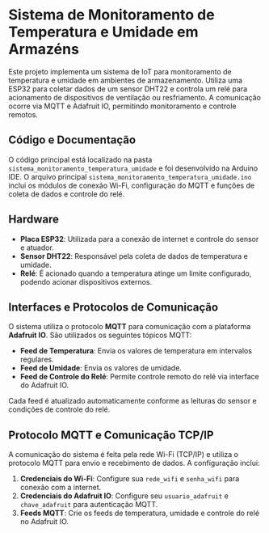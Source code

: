 # Sistema de Monitoramento de Temperatura e Umidade em Armazéns

Este projeto implementa um sistema de IoT para monitoramento de temperatura e umidade em ambientes de armazenamento. Utiliza uma ESP32 para coletar dados de um sensor DHT22 e controla um relé para acionamento de dispositivos de ventilação ou resfriamento. A comunicação ocorre via MQTT e Adafruit IO, permitindo monitoramento e controle remotos.

## Código e Documentação

O código principal está localizado na pasta `sistema_monitoramento_temperatura_umidade` e foi desenvolvido na Arduino IDE. O arquivo principal `sistema_monitoramento_temperatura_umidade.ino` inclui os módulos de conexão Wi-Fi, configuração do MQTT e funções de coleta de dados e controle do relé.

## Hardware

- **Placa ESP32**: Utilizada para a conexão de internet e controle do sensor e atuador.
- **Sensor DHT22**: Responsável pela coleta de dados de temperatura e umidade.
- **Relé**: É acionado quando a temperatura atinge um limite configurado, podendo acionar dispositivos externos.

## Interfaces e Protocolos de Comunicação

O sistema utiliza o protocolo **MQTT** para comunicação com a plataforma **Adafruit IO**. São utilizados os seguintes tópicos MQTT:
- **Feed de Temperatura**: Envia os valores de temperatura em intervalos regulares.
- **Feed de Umidade**: Envia os valores de umidade.
- **Feed de Controle do Relé**: Permite controle remoto do relé via interface do Adafruit IO.

Cada feed é atualizado automaticamente conforme as leituras do sensor e condições de controle do relé.

## Protocolo MQTT e Comunicação TCP/IP

A comunicação do sistema é feita pela rede Wi-Fi (TCP/IP) e utiliza o protocolo MQTT para envio e recebimento de dados. A configuração inclui:
1. **Credenciais do Wi-Fi**: Configure sua `rede_wifi` e `senha_wifi` para conexão com a internet.
2. **Credenciais do Adafruit IO**: Configure seu `usuario_adafruit` e `chave_adafruit` para autenticação MQTT.
3. **Feeds MQTT**: Crie os feeds de temperatura, umidade e controle do relé no Adafruit IO.
